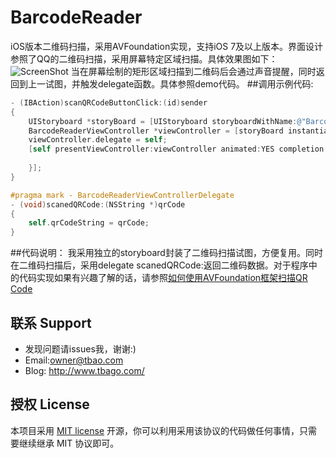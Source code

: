 # BarcodeReader
iOS版本二维码扫描，采用AVFoundation实现，支持iOS 7及以上版本。界面设计参照了QQ的二维码扫描，采用屏幕特定区域扫描。具体效果图如下：
![ScreenShot](https://raw.githubusercontent.com/tbago/BarcodeReader/master/BarcodeReaderScreen.PNG)
当在屏幕绘制的矩形区域扫描到二维码后会通过声音提醒，同时返回到上一试图，并触发delegate函数。具体参照demo代码。
##调用示例代码:
```objective-c
- (IBAction)scanQRCodeButtonClick:(id)sender
{
    UIStoryboard *storyBoard = [UIStoryboard storyboardWithName:@"BarcodeStoryboard" bundle:nil];
    BarcodeReaderViewController *viewController = [storyBoard instantiateViewControllerWithIdentifier:@"BarcodeReaderViewController"];
    viewController.delegate = self;
    [self presentViewController:viewController animated:YES completion:^{
        
    }];
}

#pragma mark - BarcodeReaderViewControllerDelegate
- (void)scanedQRCode:(NSString *)qrCode
{
    self.qrCodeString = qrCode;
}
```
##代码说明：
我采用独立的storyboard封装了二维码扫描试图，方便复用。同时在二维码扫描后，采用delegate scanedQRCode:返回二维码数据。对于程序中的代码实现如果有兴趣了解的话，请参照[如何使用AVFoundation框架扫描QR Code](http://www.tbago.com/ios/qr-code-ios-programming-tutorial/)

## 联系 Support
* 发现问题请issues我，谢谢:)
* Email:owner@tbao.com
* Blog: http://www.tbago.com/

## 授权 License
本项目采用 [MIT license](http://opensource.org/licenses/MIT) 开源，你可以利用采用该协议的代码做任何事情，只需要继续继承 MIT 协议即可。
